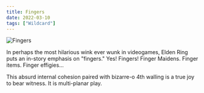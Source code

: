 ```yaml
---
title: Fingers
date: 2022-03-10
tags: ["Wildcard"]
---
```


![Fingers](/rm_ation/images/fingers.jpg)

In perhaps the most hilarious wink ever wunk in videogames, Elden Ring puts an in-story emphasis on "fingers." Yes! Fingers! Finger Maidens. Finger items. Finger effigies...<!--x-->

This absurd internal cohesion paired with bizarre-o 4th walling is a true joy to bear witness. It is multi-planar play.
